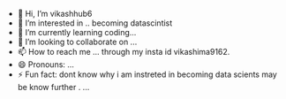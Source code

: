 - 👋 Hi, I’m vikashhub6
- 👀 I’m interested in .. becoming datascintist
- 🌱 I’m currently learning   coding...
- 💞️ I’m looking to collaborate on ...
- 📫 How to reach me ...  through my insta id vikashima9162.
- 😄 Pronouns: ...
- ⚡ Fun fact: dont know why i am instreted in becoming  data scients may be know further .  ...

<!---
vikashhub6/vikashhub6 is a ✨ special ✨ repository because its `README.md` (this file) appears on your GitHub profile.
You can click the Preview link to take a look at your changes.
--->
